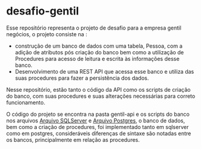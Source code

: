 # desafio-gentil
Esse repositório representa o projeto de desafio para a empresa gentil negócios, o projeto consiste na :
- construção de um banco de dados com uma tabela, Pessoa, com a adição de atributos pós criação do banco bem como a utilização de Procedures para acesso de leitura e escrita às informações desse banco.
- Desenvolvimento de uma REST API que acessa esse banco e utiliza das suas procedures para fazer a persistência dos dados.

Nesse repositório, estão tanto o código da API como os scripts de criação do banco, com suas procedures e suas alterações necessárias para correto funcionamento.

O código do projeto se encontra na pasta gentil-api e os scripts do banco nos arquivos [Arquivo SQLServer](init%20db%20sqlserver.md) e [Arquivo Postgres](init%20db%20postgres.md), o banco de dados, bem como a criação de procedures, foi implementado tanto em sqlserver como em postgres, consideráveis diferenças de sintaxe são notadas entre os bancos, principalmente em relação as procedures.